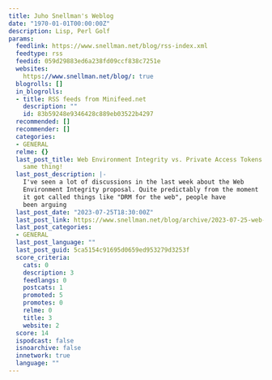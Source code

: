 ```yaml
---
title: Juho Snellman's Weblog
date: "1970-01-01T00:00:00Z"
description: Lisp, Perl Golf
params:
  feedlink: https://www.snellman.net/blog/rss-index.xml
  feedtype: rss
  feedid: 059d29883ed6a238fd09ccf838c7251e
  websites:
    https://www.snellman.net/blog/: true
  blogrolls: []
  in_blogrolls:
  - title: RSS feeds from Minifeed.net
    description: ""
    id: 83b59248e9346428c889eb03522b4297
  recommended: []
  recommender: []
  categories:
  - GENERAL
  relme: {}
  last_post_title: Web Environment Integrity vs. Private Access Tokens - They're the
    same thing!
  last_post_description: |-
    I've seen a lot of discussions in the last week about the Web
    Environment Integrity proposal. Quite predictably from the moment
    it got called things like "DRM for the web", people have
    been arguing
  last_post_date: "2023-07-25T18:30:00Z"
  last_post_link: https://www.snellman.net/blog/archive/2023-07-25-web-integrity-api-vs-private-access-tokens/
  last_post_categories:
  - GENERAL
  last_post_language: ""
  last_post_guid: 5ca5154c91695d0659ed953279d3253f
  score_criteria:
    cats: 0
    description: 3
    feedlangs: 0
    postcats: 1
    promoted: 5
    promotes: 0
    relme: 0
    title: 3
    website: 2
  score: 14
  ispodcast: false
  isnoarchive: false
  innetwork: true
  language: ""
---
```

